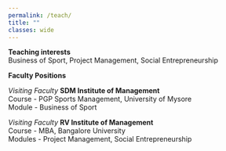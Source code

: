 ```yaml
---
permalink: /teach/
title: ""
classes: wide
---
```

**Teaching interests**  
Business of Sport, Project Management, Social Entrepreneurship

**Faculty Positions**  

*Visiting Faculty*
**SDM Institute of Management**      
Course - PGP Sports Management, University of Mysore   
Module - Business of Sport

*Visiting Faculty*
**RV Institute of Management**       
Course - MBA, Bangalore University     
Modules - Project Management, Social Entrepreneurship
